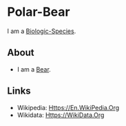 # Polar-Bear

I am a [Biologic-Species](40000022.md).

## About

- I am a [Bear](40000076.md).

## Links

- Wikipedia: [Https://En.WikiPedia.Org](https://en.wikipedia.org/wiki/Polar_bear)
- Wikidata: [Https://WikiData.Org](https://wikidata.org/wiki/Q33609)
